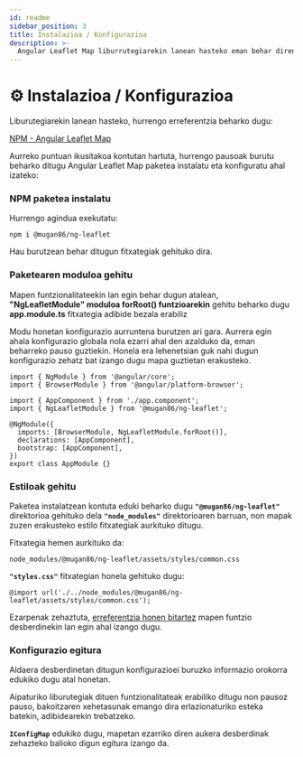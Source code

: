```yaml
---
id: readme
sidebar_position: 3
title: Instalazioa / Konfigurazioa
description: >-
  Angular Leaflet Map liburrutegiarekin lanean hasteko eman behar diren pausoak azalduko dira atal honetan
---
```


# ⚙ Instalazioa / Konfigurazioa

Liburutegiarekin lanean hasteko, hurrengo erreferentzia beharko dugu:

[NPM - Angular Leaflet Map](https://www.npmjs.com/package/@mugan86/ng-leaflet)

Aurreko puntuan ikusitakoa kontutan hartuta, hurrengo pausoak burutu beharko ditugu Angular Leaflet Map paketea instalatu eta konfiguratu ahal izateko:

### NPM paketea instalatu

Hurrengo agindua exekutatu:

```
npm i @mugan86/ng-leaflet
```

Hau burutzean behar ditugun fitxategiak gehituko dira.

### Paketearen moduloa gehitu

Mapen funtzionalitateekin lan egin behar dugun atalean, **"NgLeafletModule" moduloa forRoot() funtzioarekin** gehitu beharko dugu **app.module.ts**&#x20; fitxategia adibide bezala erabiliz

Modu honetan konfigurazio aurruntena burutzen ari gara. Aurrera egin ahala konfigurazio globala nola ezarri ahal den azalduko da, eman beharreko pauso guztiekin. Honela era lehenetsian guk nahi dugun konfigurazio zehatz bat izango dugu mapa guztietan erakusteko.

```
import { NgModule } from '@angular/core';
import { BrowserModule } from '@angular/platform-browser';

import { AppComponent } from './app.component';
import { NgLeafletModule } from '@mugan86/ng-leaflet';

@NgModule({
  imports: [BrowserModule, NgLeafletModule.forRoot()],
  declarations: [AppComponent],
  bootstrap: [AppComponent],
})
export class AppModule {}
```

### Estiloak gehitu

Paketea instalatzean kontuta eduki beharko dugu **`"@mugan86/ng-leaflet"`** direktorioa gehituko dela **`"node_modules"`** direktorioaren barruan, non mapak zuzen erakusteko estilo fitxategiak aurkituko ditugu.

Fitxategia hemen aurkituko da:

```
node_modules/@mugan86/ng-leaflet/assets/styles/common.css
```

**`"styles.css"`** fitxategian honela gehituko dugu:

```
@import url('./../node_modules/@mugan86/ng-leaflet/assets/styles/common.css');
```

Ezarpenak zehaztuta, [erreferentzia honen bitartez](aspectos-basicos/mapa-basico.md) mapen funtzio desberdinekin lan egin ahal izango dugu.

### Konfigurazio egitura

Aldaera desberdinetan ditugun konfigurazioei buruzko informazio orokorra edukiko dugu atal honetan.

Aipaturiko liburutegiak dituen funtzionalitateak erabiliko ditugu non pausoz pauso, bakoitzaren xehetasunak emango dira erlazionaturiko esteka batekin, adibidearekin trebatzeko.

**`IConfigMap`** edukiko dugu, mapetan ezarriko diren aukera desberdinak zehazteko balioko digun egitura izango da.
